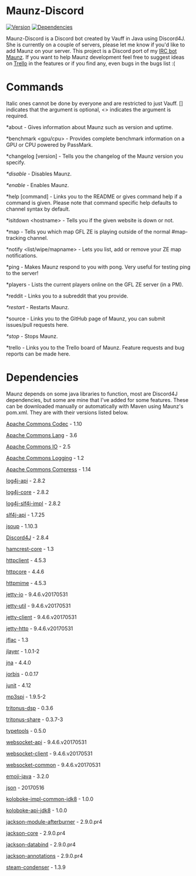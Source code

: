 # Maunz-Discord

[![Version](https://badge.fury.io/gh/Vauff%2FMaunz-Discord.svg)](https://badge.fury.io/gh/Vauff%2FMaunz-Discord) [![Dependencies](https://www.versioneye.com/user/projects/58068becc3e528003890dfb8/badge.svg)](https://www.versioneye.com/user/projects/58068becc3e528003890dfb8)

Maunz-Discord is a Discord bot created by Vauff in Java using Discord4J. She is currently on a couple of servers, please let me know if you'd like to add Maunz on your server. This project is a Discord port of my [IRC bot Maunz](https://github.com/Vauff/Maunz). If you want to help Maunz development feel free to suggest ideas on [Trello](https://trello.com/b/9W7PmTvX/maunz) in the features or if you find any, even bugs in the bugs list :(

# Commands

Italic ones cannot be done by everyone and are restricted to just Vauff. [] indicates that the argument is optional, \<> indicates the argument is required.

*about - Gives information about Maunz such as version and uptime.

*benchmark <gpu/cpu> - Provides complete benchmark information on a GPU or CPU powered by PassMark.

*changelog [version] - Tells you the changelog of the Maunz version you specify.

_*disable_ - Disables Maunz.

_*enable_ - Enables Maunz.

*help \[command] - Links you to the README or gives command help if a command is given. Please note that command specific help defaults to channel syntax by default.

*isitdown \<hostname> - Tells you if the given website is down or not.

*map - Tells you which map GFL ZE is playing outside of the normal #map-tracking channel.

*notify \<list/wipe/mapname> - Lets you list, add or remove your ZE map notifications.

*ping - Makes Maunz respond to you with pong. Very useful for testing ping to the server!

*players - Lists the current players online on the GFL ZE server (in a PM).

*reddit <subreddit> - Links you to a subreddit that you provide.

_*restart_ - Restarts Maunz.

*source - Links you to the GitHub page of Maunz, you can submit issues/pull requests here.

_*stop_ - Stops Maunz.

*trello - Links you to the Trello board of Maunz. Feature requests and bug reports can be made here.

# Dependencies

Maunz depends on some java libraries to function, most are Discord4J dependencies, but some are mine that I've added for some features. These can be downloaded manually or automatically with Maven using Maunz's pom.xml. They are with their versions listed below.

[Apache Commons Codec](https://commons.apache.org/proper/commons-codec/) - 1.10

[Apache Commons Lang](https://commons.apache.org/proper/commons-lang/) - 3.6

[Apache Commons IO](https://commons.apache.org/proper/commons-io/) - 2.5

[Apache Commons Logging](https://commons.apache.org/proper/commons-logging/) - 1.2

[Apache Commons Compress](https://commons.apache.org/proper/commons-compress/) - 1.14

[log4j-api](http://logging.apache.org/log4j/2.x/) - 2.8.2

[log4j-core](http://logging.apache.org/log4j/2.x/) - 2.8.2

[log4j-slf4j-impl](https://logging.apache.org/log4j/2.0/log4j-slf4j-impl/index.html) - 2.8.2

[slf4j-api](http://www.slf4j.org/) - 1.7.25

[jsoup](https://jsoup.org/) - 1.10.3

[Discord4J](https://github.com/austinv11/Discord4J) - 2.8.4

[hamcrest-core](http://hamcrest.org/JavaHamcrest/) - 1.3

[httpclient](https://hc.apache.org/httpcomponents-client-ga/) - 4.5.3

[httpcore](https://hc.apache.org/httpcomponents-core-ga/) - 4.4.6

[httpmime](https://hc.apache.org/httpcomponents-client-ga/index.html) - 4.5.3

[jetty-io](http://www.eclipse.org/jetty/) - 9.4.6.v20170531

[jetty-util](http://www.eclipse.org/jetty/) - 9.4.6.v20170531

[jetty-client](http://www.eclipse.org/jetty/) - 9.4.6.v20170531

[jetty-http](http://www.eclipse.org/jetty/) - 9.4.6.v20170531

[jflac](http://jflac.sourceforge.net/) - 1.3

[jlayer](http://www.javazoom.net/javalayer/javalayer.html) - 1.0.1-2

[jna](https://github.com/java-native-access/jna) - 4.4.0

[jorbis](http://www.jcraft.com/jorbis/) - 0.0.17

[junit](http://junit.org/junit4/) - 4.12

[mp3spi](http://www.javazoom.net/mp3spi/mp3spi.html) - 1.9.5-2

[tritonus-dsp](http://www.tritonus.org/) - 0.3.6

[tritonus-share](http://www.tritonus.org/) - 0.3.7-3

[typetools](https://github.com/jhalterman/typetools) - 0.5.0

[websocket-api](https://www.eclipse.org/jetty/) - 9.4.6.v20170531

[websocket-client](https://www.eclipse.org/jetty/) - 9.4.6.v20170531

[websocket-common](https://www.eclipse.org/jetty/) - 9.4.6.v20170531

[emoji-java](https://github.com/vdurmont/emoji-java) - 3.2.0

[json](https://github.com/stleary/JSON-java) - 20170516

[koloboke-impl-common-jdk8](https://github.com/leventov/Koloboke) - 1.0.0

[koloboke-api-jdk8](https://github.com/leventov/Koloboke) - 1.0.0

[jackson-module-afterburner](https://github.com/FasterXML/jackson-modules-base) - 2.9.0.pr4

[jackson-core](https://github.com/FasterXML/jackson-core) - 2.9.0.pr4

[jackson-databind](https://github.com/FasterXML/jackson-databind) - 2.9.0.pr4

[jackson-annotations](https://github.com/FasterXML/jackson-annotations) - 2.9.0.pr4

[steam-condenser](https://github.com/koraktor/steam-condenser-java) - 1.3.9